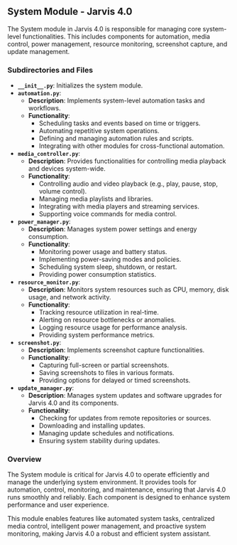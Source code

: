 ## System Module - Jarvis 4.0

The System module in Jarvis 4.0 is responsible for managing core system-level functionalities. This includes components for automation, media control, power management, resource monitoring, screenshot capture, and update management.

### Subdirectories and Files

- **`__init__.py`**: Initializes the system module.
- **`automation.py`**:
    - **Description**: Implements system-level automation tasks and workflows.
    - **Functionality**:
        - Scheduling tasks and events based on time or triggers.
        - Automating repetitive system operations.
        - Defining and managing automation rules and scripts.
        - Integrating with other modules for cross-functional automation.
- **`media_controller.py`**:
    - **Description**: Provides functionalities for controlling media playback and devices system-wide.
    - **Functionality**:
        - Controlling audio and video playback (e.g., play, pause, stop, volume control).
        - Managing media playlists and libraries.
        - Integrating with media players and streaming services.
        - Supporting voice commands for media control.
- **`power_manager.py`**:
    - **Description**: Manages system power settings and energy consumption.
    - **Functionality**:
        - Monitoring power usage and battery status.
        - Implementing power-saving modes and policies.
        - Scheduling system sleep, shutdown, or restart.
        - Providing power consumption statistics.
- **`resource_monitor.py`**:
    - **Description**: Monitors system resources such as CPU, memory, disk usage, and network activity.
    - **Functionality**:
        - Tracking resource utilization in real-time.
        - Alerting on resource bottlenecks or anomalies.
        - Logging resource usage for performance analysis.
        - Providing system performance metrics.
- **`screenshot.py`**:
    - **Description**: Implements screenshot capture functionalities.
    - **Functionality**:
        - Capturing full-screen or partial screenshots.
        - Saving screenshots to files in various formats.
        - Providing options for delayed or timed screenshots.
- **`update_manager.py`**:
    - **Description**: Manages system updates and software upgrades for Jarvis 4.0 and its components.
    - **Functionality**:
        - Checking for updates from remote repositories or sources.
        - Downloading and installing updates.
        - Managing update schedules and notifications.
        - Ensuring system stability during updates.

### Overview

The System module is critical for Jarvis 4.0 to operate efficiently and manage the underlying system environment. It provides tools for automation, control, monitoring, and maintenance, ensuring that Jarvis 4.0 runs smoothly and reliably. Each component is designed to enhance system performance and user experience.

This module enables features like automated system tasks, centralized media control, intelligent power management, and proactive system monitoring, making Jarvis 4.0 a robust and efficient system assistant.